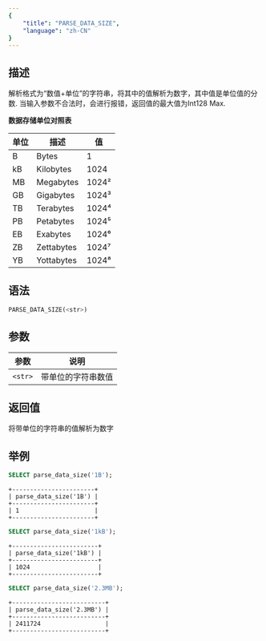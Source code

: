 ```yaml
---
{
    "title": "PARSE_DATA_SIZE",
    "language": "zh-CN"
}
---
```


<!-- 
Licensed to the Apache Software Foundation (ASF) under one
or more contributor license agreements.  See the NOTICE file
distributed with this work for additional information
regarding copyright ownership.  The ASF licenses this file
to you under the Apache License, Version 2.0 (the
"License"); you may not use this file except in compliance
with the License.  You may obtain a copy of the License at

  http://www.apache.org/licenses/LICENSE-2.0

Unless required by applicable law or agreed to in writing,
software distributed under the License is distributed on an
"AS IS" BASIS, WITHOUT WARRANTIES OR CONDITIONS OF ANY
KIND, either express or implied.  See the License for the
specific language governing permissions and limitations
under the License.
-->

## 描述

解析格式为“数值+单位”的字符串，将其中的值解析为数字，其中值是单位值的分数.
当输入参数不合法时，会进行报错，返回值的最大值为Int128 Max.

**数据存储单位对照表**

| 单位  | 描述        | 值          |
|------|-----------|------------|
| B    | Bytes      | 1          |
| kB   | Kilobytes    | 1024       |
| MB   | Megabytes    | 1024²      |
| GB   | Gigabytes    | 1024³      |
| TB   | Terabytes    | 1024⁴      |
| PB   | Petabytes    | 1024⁵      |
| EB   | Exabytes    | 1024⁶      |
| ZB   | Zettabytes    | 1024⁷      |
| YB   | Yottabytes    | 1024⁸      |

## 语法

```sql
PARSE_DATA_SIZE(<str>)
```

## 参数

| 参数 | 说明 |
| -- | -- |
| `<str>` | 带单位的字符串数值 |

## 返回值

将带单位的字符串的值解析为数字

## 举例

```sql
SELECT parse_data_size('1B');
```

```text
+-----------------------+
| parse_data_size('1B') |
+-----------------------+
| 1                     |
+-----------------------+
```

```sql
SELECT parse_data_size('1kB');
```

```text
+------------------------+
| parse_data_size('1kB') |
+------------------------+
| 1024                   |
+------------------------+
```

```sql
SELECT parse_data_size('2.3MB');
```

```text
+--------------------------+
| parse_data_size('2.3MB') |
+--------------------------+
| 2411724                  |
+--------------------------+
```